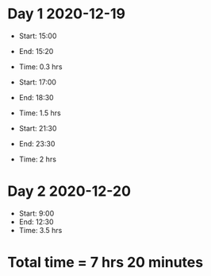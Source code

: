 # Day 1 2020-12-19

- Start: 15:00
- End: 15:20
- Time: 0.3 hrs

- Start: 17:00
- End: 18:30
- Time: 1.5 hrs

- Start: 21:30
- End: 23:30
- Time: 2 hrs

# Day 2 2020-12-20

- Start: 9:00
- End: 12:30
- Time: 3.5 hrs

# Total time = 7 hrs 20 minutes
